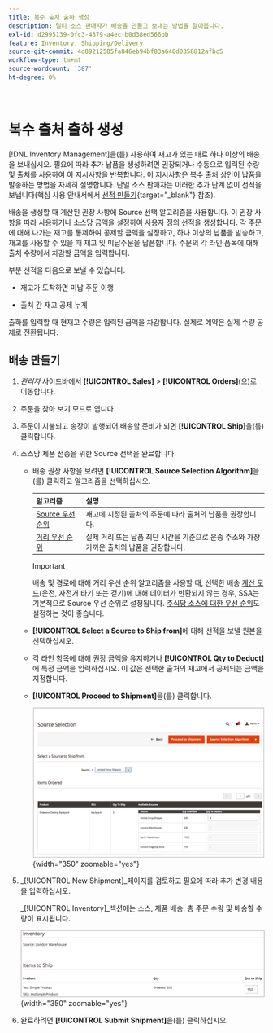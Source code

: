 ```yaml
---
title: 복수 출처 출하 생성
description: 멀티 소스 판매자가 배송을 만들고 보내는 방법을 알아봅니다.
exl-id: d2995139-0fc3-4379-a4ec-b0d38ed566bb
feature: Inventory, Shipping/Delivery
source-git-commit: 4d89212585fa846eb94bf83a640d0358812afbc5
workflow-type: tm+mt
source-wordcount: '387'
ht-degree: 0%

---
```


# 복수 출처 출하 생성

[!DNL Inventory Management]을(를) 사용하여 재고가 있는 대로 하나 이상의 배송을 보내십시오. 필요에 따라 추가 납품을 생성하려면 권장되거나 수동으로 입력된 수량 및 출처를 사용하여 이 지시사항을 반복합니다. 이 지시사항은 복수 출처 상인이 납품을 발송하는 방법을 자세히 설명합니다. 단일 소스 판매자는 이러한 추가 단계 없이 선적을 보냅니다(핵심 사용 안내서에서 [선적 만들기](../stores-purchase/shipments.md#create-a-shipment){target="_blank"} 참조).

배송을 생성할 때 계산된 권장 사항에 Source 선택 알고리즘을 사용합니다. 이 권장 사항을 따라 사용하거나 소스당 금액을 설정하여 사용자 정의 선적을 생성합니다. 각 주문에 대해 나가는 재고를 통제하여 공제할 금액을 설정하고, 하나 이상의 납품을 발송하고, 재고를 사용할 수 있을 때 재고 및 미납주문을 납품합니다. 주문의 각 라인 품목에 대해 출처 수량에서 차감할 금액을 입력합니다.

부분 선적을 다음으로 보낼 수 있습니다.

- 재고가 도착하면 미납 주문 이행

- 출처 간 재고 공제 누계

출하를 입력할 때 현재고 수량은 입력된 금액을 차감합니다. 실제로 예약은 실제 수량 공제로 전환됩니다.

## 배송 만들기

1. _관리자_ 사이드바에서 **[!UICONTROL Sales]** > **[!UICONTROL Orders]**(으)로 이동합니다.

1. 주문을 찾아 보기 모드로 엽니다.

1. 주문이 지불되고 송장이 발행되어 배송할 준비가 되면 **[!UICONTROL Ship]**&#x200B;을(를) 클릭합니다.

1. 소스당 제품 전송을 위한 Source 선택을 완료합니다.

   - 배송 권장 사항을 보려면 **[!UICONTROL Source Selection Algorithm]**&#x200B;을(를) 클릭하고 알고리즘을 선택하십시오.

     | 알고리즘 | 설명 |
     |--|--|
     | [Source 우선 순위](source-priority-algorithm.md) | 재고에 지정된 출처의 주문에 따라 출처의 납품을 권장합니다. |
     | [거리 우선 순위](distance-priority-algorithm.md) | 실제 거리 또는 납품 최단 시간을 기준으로 운송 주소와 가장 가까운 출처의 납품을 권장합니다. |

     >[!IMPORTANT]
     >
     >배송 및 경로에 대해 거리 우선 순위 알고리즘을 사용할 때, 선택한 배송 [계산 모드](distance-priority-algorithm.md)(운전, 자전거 타기 또는 걷기)에 대해 데이터가 반환되지 않는 경우, SSA는 기본적으로 Source 우선 순위로 설정됩니다. [주식당 소스에 대한 우선 순위](stocks-prioritize-sources.md)도 설정하는 것이 좋습니다.


   - **[!UICONTROL Select a Source to Ship from]**&#x200B;에 대해 선적을 보낼 원본을 선택하십시오.

   - 각 라인 항목에 대해 권장 금액을 유지하거나 **[!UICONTROL Qty to Deduct]**&#x200B;에 특정 금액을 입력하십시오. 이 값은 선택한 출처의 재고에서 공제되는 금액을 지정합니다.

   - **[!UICONTROL Proceed to Shipment]**&#x200B;을(를) 클릭합니다.

     ![Source 선택 및 수량 입력](assets/shipment-adobe-shipping-sources.png){width="350" zoomable="yes"}

1. _[!UICONTROL New Shipment]_페이지를 검토하고 필요에 따라 추가 변경 내용을 입력하십시오.

   _[!UICONTROL Inventory]_섹션에는 소스, 제품 배송, 총 주문 수량 및 배송할 수량이 표시됩니다.

   ![배송에 대한 인벤토리 세부 정보(예: 부분 배송)](assets/inventory-shipment-details.png){width="350" zoomable="yes"}

1. 완료하려면 **[!UICONTROL Submit Shipment]**&#x200B;을(를) 클릭하십시오.
